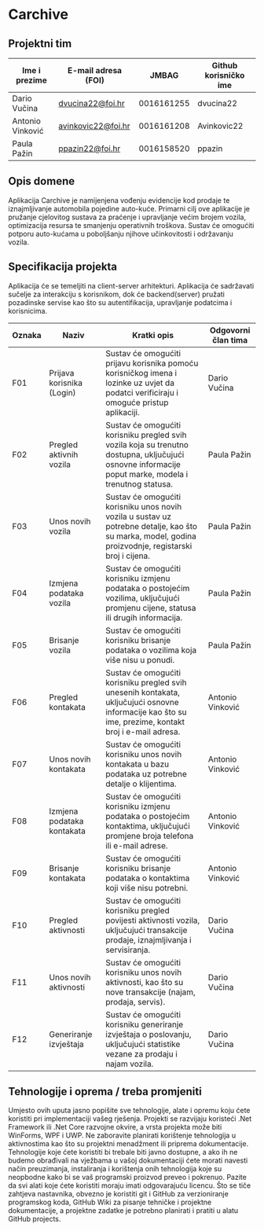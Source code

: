 # Carchive
## Projektni tim

Ime i prezime | E-mail adresa (FOI) | JMBAG | Github korisničko ime 
------------  | ------------------- | ----- | --------------------- 
Dario Vučina | dvucina22@foi.hr | 0016161255 | dvucina22
Antonio Vinković | avinkovic22@foi.hr | 0016161208 | Avinkovic22
Paula Pažin | ppazin22@foi.hr | 0016158520 | ppazin

## Opis domene
Aplikacija Carchive je namijenjena vođenju evidencije kod prodaje te iznajmljivanje automobila pojedine auto-kuće. Primarni cilj ove aplikacije je pružanje cjelovitog sustava za praćenje i upravljanje većim brojem vozila, optimizacija resursa te smanjenju operativnih troškova. Sustav će omogućiti potporu auto-kućama u poboljšanju njihove učinkovitosti i održavanju vozila.

## Specifikacija projekta
Aplikacija će se temeljiti na client-server arhitekturi. Aplikacija će sadržavati sučelje za interakciju s korisnikom, dok će backend(server) pružati pozadinske servise kao što su autentifikacija, upravljanje podatcima i korisnicima.

Oznaka | Naziv | Kratki opis | Odgovorni član tima
------ | ----- | ----------- | -------------------
F01 | Prijava korisnika (Login) | Sustav će omogućiti prijavu korisnika pomoću korisničkog imena i lozinke uz uvjet da podatci verificiraju i omoguće pristup aplikaciji. | Dario Vučina
F02 | Pregled aktivnih vozila | Sustav će omogućiti korisniku pregled svih vozila koja su trenutno dostupna, uključujući osnovne informacije poput marke, modela i trenutnog statusa. | Paula Pažin
F03 | Unos novih vozila | Sustav će omogućiti korisniku unos novih vozila u sustav uz potrebne detalje, kao što su marka, model, godina proizvodnje, registarski broj i cijena. | Paula Pažin
F04 | Izmjena podataka vozila | Sustav će omogućiti korisniku izmjenu podataka o postojećim vozilima, uključujući promjenu cijene, statusa ili drugih informacija. | Paula Pažin
F05 | Brisanje vozila | Sustav će omogućiti korisniku brisanje podataka o vozilima koja više nisu u ponudi. | Paula Pažin
F06 | Pregled kontakata | Sustav će omogućiti korisniku pregled svih unesenih kontakata, uključujući osnovne informacije kao što su ime, prezime, kontakt broj i e-mail adresa. | Antonio Vinković
F07 | Unos novih kontakata | Sustav će omogućiti korisniku unos novih kontakata u bazu podataka uz potrebne detalje o klijentima. | Antonio Vinković
F08 | Izmjena podataka kontakata | Sustav će omogućiti korisniku izmjenu podataka o postojećim kontaktima, uključujući promjene broja telefona ili e-mail adrese. | Antonio Vinković
F09 | Brisanje kontakata | Sustav će omogućiti korisniku brisanje podataka o kontaktima koji više nisu potrebni. | Antonio Vinković
F10 | Pregled aktivnosti | Sustav će omogućiti korisniku pregled povijesti aktivnosti vozila, uključujući transakcije prodaje, iznajmljivanja i servisiranja. | Dario Vučina
F11 | Unos novih aktivnosti | Sustav će omogućiti korisniku unos novih aktivnosti, kao što su nove transakcije (najam, prodaja, servis). | Dario Vučina
F12 | Generiranje izvještaja | Sustav će omogućiti korisniku generiranje izvještaja o poslovanju, uključujući statistike vezane za prodaju i najam vozila. | Dario Vučina


## Tehnologije i oprema / treba promjeniti
Umjesto ovih uputa jasno popišite sve tehnologije, alate i opremu koju ćete koristiti pri implementaciji vašeg rješenja. Projekti se razvijaju koristeći .Net Framework ili .Net Core razvojne okvire, a vrsta projekta može biti WinForms, WPF i UWP. Ne zaboravite planirati korištenje tehnologija u aktivnostima kao što su projektni menadžment ili priprema dokumentacije. Tehnologije koje ćete koristiti bi trebale biti javno dostupne, a ako ih ne budemo obrađivali na vježbama u vašoj dokumentaciji ćete morati navesti način preuzimanja, instaliranja i korištenja onih tehnologija koje su neopbodne kako bi se vaš programski proizvod preveo i pokrenuo. Pazite da svi alati koje ćete koristiti moraju imati odgovarajuću licencu. Što se tiče zahtjeva nastavnika, obvezno je koristiti git i GitHub za verzioniranje programskog koda, GitHub Wiki za pisanje tehničke i projektne dokumentacije, a projektne zadatke je potrebno planirati i pratiti u alatu GitHub projects. 
